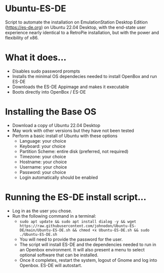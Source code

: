 # Ubuntu-ES-DE

Script to automate the installation on EmulationStation Desktop Edition (https://es-de.org) on Ubuntu 22.04 Desktop, with the end-state user experience nearly identical to a RetroPie installation, but with the power and flexibility of x86.

# What it does...
  - Disables sudo password prompts
  - Installs the minimal OS dependecies needed to install OpenBox and run ES-DE
  - Downloads the ES-DE Appimage and makes it executable
  - Boots directly into OpenBox / ES-DE


# Installing the Base OS
  - Download a copy of Ubuntu 22.04 Desktop
  - May work with other versions but they have not been tested
  - Perform a basic install of Ubuntu with these options
      - Language: your choice
      - Keyboard: your choice
      - Partition Scheme: entire disk (preferred, not required)
      - Timezone: your choice
      - Hostname: your choice
      - Username: your choice
      - Password: your choice
      - Login automatically should be enabled


# Running the ES-DE install script...
  - Log in as the user you chose.
  - Run the following command in a terminal:
      - `sudo apt update && sudo apt install dialog -y && wget https://raw.githubusercontent.com/johnodon/Ubuntu-ES-DE/main/Ubuntu-ES-DE.sh && chmod +x Ubuntu-ES-DE.sh && sudo ./Ubuntu-ES-DE.sh`
      - You will need to provide the password for the user.
      - The script will install ES-DE and the dependencies needed to run in an Openbox environment.  It will also present a menu to select optional software that can be installed.
      - Once it completes, restart the system, logout of Gnome and log into Openbox.  ES-DE will autostart.

